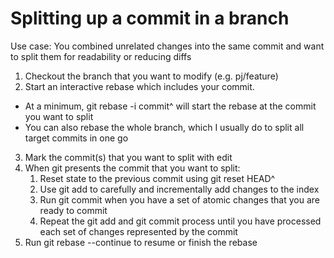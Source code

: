 # Splitting up a commit in a branch
Use case: You combined unrelated changes into the same commit and want to split them for readability or reducing diffs

1. Checkout the branch that you want to modify (e.g. pj/feature)
2. Start an interactive rebase which includes your commit.
- At a minimum, git rebase -i commit^ will start the rebase at the commit you want to split
- You can also rebase the whole branch, which I usually do to split all target commits in one go
3. Mark the commit(s) that you want to split with edit
4. When git presents the commit that you want to split:
    1. Reset state to the previous commit using git reset HEAD^
    2. Use git add to carefully and incrementally add changes to the index
    3. Run git commit when you have a set of atomic changes that you are ready to commit
    4. Repeat the git add and git commit process until you have processed each set of changes represented by the commit
5. Run git rebase --continue to resume or finish the rebase